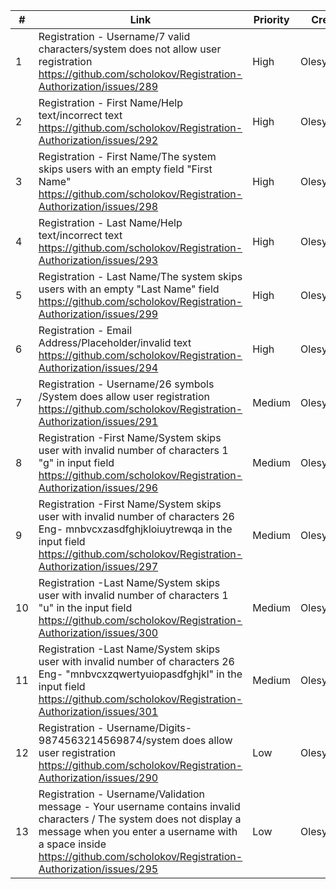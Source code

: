| # | Link | Priority | Creator |
|---|---|---|---|
| 1 | Registration - Username/7 valid characters/system does not allow user registration https://github.com/scholokov/Registration-Authorization/issues/289 | High| Olesya0518|
| 2 | Registration - First Name/Help text/incorrect text https://github.com/scholokov/Registration-Authorization/issues/292 | High | Olesya0518|
| 3 | Registration - First Name/The system skips users with an empty field "First Name" https://github.com/scholokov/Registration-Authorization/issues/298 | High | Olesya0518| 
| 4 | Registration - Last Name/Help text/incorrect text https://github.com/scholokov/Registration-Authorization/issues/293 | High | Olesya0518|
| 5 | Registration - Last Name/The system skips users with an empty "Last Name" field https://github.com/scholokov/Registration-Authorization/issues/299 | High | Olesya0518|
| 6 | Registration - Email Address/Placeholder/invalid text https://github.com/scholokov/Registration-Authorization/issues/294 | High | Olesya0518|
| 7 | Registration - Username/26 symbols /System does allow user registration https://github.com/scholokov/Registration-Authorization/issues/291 | Medium | Olesya0518|
| 8 | Registration -First Name/System skips user with invalid number of characters 1 "g" in input field https://github.com/scholokov/Registration-Authorization/issues/296 | Medium | Olesya0518|
| 9 | Registration -First Name/System skips user with invalid number of characters 26 Eng- mnbvcxzasdfghjkloiuytrewqa in the input field https://github.com/scholokov/Registration-Authorization/issues/297 | Medium | Olesya0518|
| 10 | Registration -Last Name/System skips user with invalid number of characters 1 "u" in the input field https://github.com/scholokov/Registration-Authorization/issues/300 | Medium | Olesya0518|
| 11 | Registration -Last Name/System skips user with invalid number of characters 26 Eng- "mnbvcxzqwertyuiopasdfghjkl" in the input field https://github.com/scholokov/Registration-Authorization/issues/301 | Medium | Olesya0518|
| 12 | Registration - Username/Digits-9874563214569874/system does allow user registration https://github.com/scholokov/Registration-Authorization/issues/290 | Low | Olesya0518|
| 13 | Registration - Username/Validation message - Your username contains invalid characters / The system does not display a message when you enter a username with a space inside https://github.com/scholokov/Registration-Authorization/issues/295 | Low | Olesya0518|
